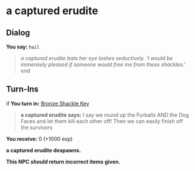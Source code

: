 # a captured erudite
## Dialog

**You say:** `hail`



>*a captured erudite bats her eye lashes seductively. 'I would be immensely pleased if someone would free me from these shackles.'*
end

## Turn-Ins





if **You turn in:** [Bronze Shackle Key](/item/6923)


>**a captured erudite says:** I say we round up the Furballs AND the Dog Faces and let them kill each other off! Then we can easily finish off the survivors


 **You receive:** 0 (+1000 exp)


**a captured erudite despawns.**

**This NPC *should* return incorrect items given.**

